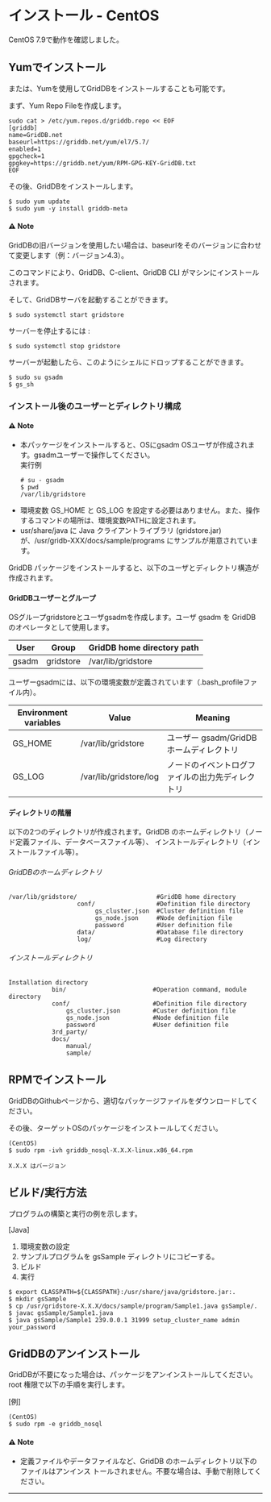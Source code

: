 # インストール - CentOS

CentOS 7.9で動作を確認しました。

## Yumでインストール

または、Yumを使用してGridDBをインストールすることも可能です。 

まず、Yum Repo Fileを作成します。

    sudo cat > /etc/yum.repos.d/griddb.repo << EOF
    [griddb]
    name=GridDB.net
    baseurl=https://griddb.net/yum/el7/5.7/
    enabled=1
    gpgcheck=1
    gpgkey=https://griddb.net/yum/RPM-GPG-KEY-GridDB.txt
    EOF

その後、GridDBをインストールします。
    
    $ sudo yum update
    $ sudo yum -y install griddb-meta
    
#### :warning: Note
GridDBの旧バージョンを使用したい場合は、baseurlをそのバージョンに合わせて変更します（例：バージョン4.3）。 


このコマンドにより、GridDB、C-client、GridDB CLI がマシンにインストールされます。

そして、GridDBサーバを起動することができます。

    $ sudo systemctl start gridstore

サーバーを停止するには :

    $ sudo systemctl stop gridstore

サーバーが起動したら、このようにシェルにドロップすることができます。

    $ sudo su gsadm
    $ gs_sh
	
### インストール後のユーザーとディレクトリ構成


#### :warning: Note
- 本パッケージをインストールすると、OSにgsadm OSユーザが作成されます。gsadmユーザーで操作してください。  
   実行例
   ```
   # su - gsadm
   $ pwd
   /var/lib/gridstore
   ```
- 環境変数 GS_HOME と GS_LOG を設定する必要はありません。また、操作するコマンドの場所は、環境変数PATHに設定されます。
- usr/share/java に Java クライアントライブラリ (gridstore.jar) が、/usr/gridb-XXX/docs/sample/programs にサンプルが用意されています。

GridDB パッケージをインストールすると、以下のユーザとディレクトリ構造が作成されます。

#### GridDBユーザーとグループ

OSグループgridstoreとユーザgsadmを作成します。ユーザ gsadm を GridDB のオペレータとして使用します。

| User | Group |  GridDB home directory path |
|---------|-------|---------------------|
| gsadm | gridstore | /var/lib/gridstore |

ユーザーgsadmには、以下の環境変数が定義されています（.bash_profileファイル内）。

| Environment variables | Value | Meaning |
|---------|----|------|
| GS_HOME | /var/lib/gridstore | ユーザー gsadm/GridDB ホームディレクトリ |
| GS_LOG | /var/lib/gridstore/log | ノードのイベントログファイルの出力先ディレクトリ |



#### ディレクトリの階層

以下の2つのディレクトリが作成されます。GridDB のホームディレクトリ（ノード定義ファイル、データベースファイル等）、 インストールディレクトリ（インストールファイル等）。

###### GridDBのホームディレクトリ
```
/var/lib/gridstore/                      #GridDB home directory
                   conf/                 #Definition file directory
                        gs_cluster.json  #Cluster definition file
                        gs_node.json     #Node definition file
                        password         #User definition file
                   data/                 #Database file directory
                   log/                  #Log directory
```

###### インストールディレクトリ
```
Installation directory
            bin/                        #Operation command, module directory
            conf/                       #Definition file directory
                gs_cluster.json         #Custer definition file
                gs_node.json            #Node definition file
                password                #User definition file
            3rd_party/                  
            docs/
                manual/
                sample/
```

## RPMでインストール

GridDBのGithubページから、適切なパッケージファイルをダウンロードしてください。

その後、ターゲットOSのパッケージをインストールしてください。
	
	(CentOS)
    $ sudo rpm -ivh griddb_nosql-X.X.X-linux.x86_64.rpm
    
	X.X.X はバージョン

## ビルド/実行方法

プログラムの構築と実行の例を示します。

[Java]

1. 環境変数の設定
2. サンプルプログラムを gsSample ディレクトリにコピーする。
3. ビルド
4. 実行

```
$ export CLASSPATH=${CLASSPATH}:/usr/share/java/gridstore.jar:.
$ mkdir gsSample
$ cp /usr/gridstore-X.X.X/docs/sample/program/Sample1.java gsSample/.
$ javac gsSample/Sample1.java
$ java gsSample/Sample1 239.0.0.1 31999 setup_cluster_name admin your_password
```


## GridDBのアンインストール

GridDBが不要になった場合は、パッケージをアンインストールしてください。root 権限で以下の手順を実行します。

[例]

    (CentOS)
    $ sudo rpm -e griddb_nosql

#### :warning: Note
- 定義ファイルやデータファイルなど、GridDB のホームディレクトリ以下のファイルはアンインス トールされません。不要な場合は、手動で削除してください。

---
